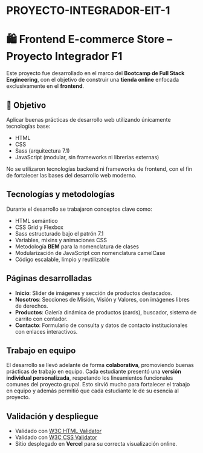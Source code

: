 # PROYECTO-INTEGRADOR-EIT-1

# 🛍️ Frontend E-commerce Store – Proyecto Integrador F1

Este proyecto fue desarrollado en el marco del **Bootcamp de Full Stack Engineering**, con el objetivo de construir una **tienda online** enfocada exclusivamente en el **frontend**.

## 🎯 Objetivo

Aplicar buenas prácticas de desarrollo web utilizando únicamente tecnologías base:

- HTML
- CSS
- Sass (arquitectura 7.1)
- JavaScript (modular, sin frameworks ni librerías externas)

No se utilizaron tecnologías backend ni frameworks de frontend, con el fin de fortalecer las bases del desarrollo web moderno.

## Tecnologías y metodologías

Durante el desarrollo se trabajaron conceptos clave como:

- HTML semántico
- CSS Grid y Flexbox
- Sass estructurado bajo el patrón 7.1
- Variables, mixins y animaciones CSS
- Metodología **BEM** para la nomenclatura de clases
- Modularización de JavaScript con nomenclatura camelCase
- Código escalable, limpio y reutilizable

## Páginas desarrolladas

- **Inicio**: Slider de imágenes y sección de productos destacados.
- **Nosotros**: Secciones de Misión, Visión y Valores, con imágenes libres de derechos.
- **Productos**: Galería dinámica de productos (cards), buscador, sistema de carrito con contador.
- **Contacto**: Formulario de consulta y datos de contacto institucionales con enlaces interactivos.

## Trabajo en equipo

El desarrollo se llevó adelante de forma **colaborativa**, promoviendo buenas prácticas de trabajo en equipo. Cada estudiante presentó una **versión individual personalizada**, respetando los lineamientos funcionales comunes del proyecto grupal. Esto sirvió mucho para fortalecer el trabajo en equipo y además permitió que cada estudiante le de su esencia al proyecto. 

## Validación y despliegue

- Validado con [W3C HTML Validator](https://validator.w3.org/)
- Validado con [W3C CSS Validator](https://jigsaw.w3.org/css-validator/)
- Sitio desplegado en **Vercel** para su correcta visualización online.




